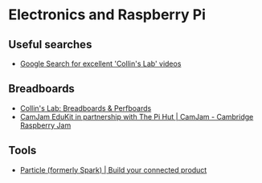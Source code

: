 # Electronics and Raspberry Pi

## Useful searches

* [Google Search for excellent 'Collin's Lab' videos](http://www.youtube.com/results?search_query=collin%27s%20lab&sm=3)

## Breadboards

* [Collin's Lab: Breadboards & Perfboards](http://www.youtube.com/watch?v=w0c3t0fJhXU)
* [CamJam EduKit in partnership with The Pi Hut | CamJam - Cambridge Raspberry Jam](http://camjam.me/camjam/?page_id=236)

## Tools

* [Particle (formerly Spark) | Build your connected product](http://www.particle.io/)
